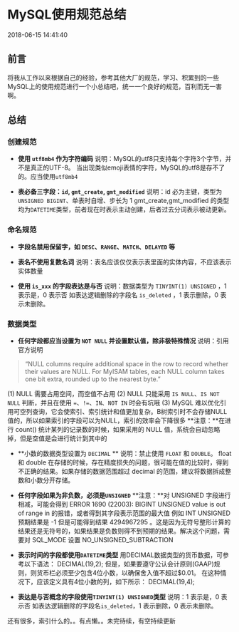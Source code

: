 # MySQL使用规范总结
2018-06-15 14:41:40

## 前言
将我从工作以来根据自己的经验，参考其他大厂的规范，学习、积累到的一些MySQL上的使用规范进行一个小总结吧，统一一个良好的规范，百利而无一害啊。

## 总结

### 创建规范
* **使用 `utf8mb4` 作为字符编码**
说明：MySQL的utf8只支持每个字符3个字节，并不是真正的UTF-8。
当出现类似emoji表情的字符，MySQL的utf8是存不了的。应当使用`utf8mb4`

* **表必备三字段：`id`, `gmt_create`, `gmt_modified`**
说明：id 必为主键，类型为`UNSIGNED BIGINT`、单表时自增、步长为 1
gmt_create,gmt_modified 的类型均为`DATETIME`类型，前者现在时表示主动创建，后者过去分词表示被动更新。


### 命名规范
* **字段名禁用保留字，如 `DESC`、`RANGE`、`MATCH`、`DELAYED` 等**

* **表名不使用复数名词**
说明：表名应该仅仅表示表里面的实体内容，不应该表示实体数量

* **使用 `is_xxx` 的字段表达是与否**
说明：数据类型为 `TINYINT(1) UNSIGNED` ，1 表示是，0 表示否
如表达逻辑删除的字段名 `is_deleted` ，1 表示删除，0 表示未删除。

### 数据类型
* **任何字段都应当设置为 `NOT NULL` 并设置默认值，除非极特殊情况**
说明：引用官方说明
> “NULL columns require additional space in the row to record whether their values are NULL. 
For MyISAM tables, each NULL column takes one bit extra, rounded up to the nearest byte.”
>
(1) NULL 需要占用空间，而空值不占用
(2) NULL 只能采用 `IS NULL`、`IS NOT NULL` 判断，并且在使用 `=`、`!=`、`IN`、`NOT IN` 时会有坑哦
(3) MySQL 难以优化引用可空列查询，它会使索引、索引统计和值更加复杂。B树索引时不会存储NULL值的，所以如果索引的字段可以为NULL，索引的效率会下降很多
**注意：**在进行 count() 统计某列的记录数的时候，如果采用的 NULL 值，系统会自动忽略掉，但是空值是会进行统计到其中的

* **小数的数据类型设置为 `DECIMAL` **
说明：禁止使用 `FLOAT` 和 `DOUBLE`。
float 和 double 在存储的时候，存在精度损失的问题，很可能在值的比较时，得到不正确的结果。如果存储的数据范围超过 decimal 的范围，建议将数据拆成整数和小数分开存储。

* **任何字段如果为非负数，必须是`UNSIGNED`**
**注意：**对 UNSIGNED 字段进行相减，可能会得到 ERROR 1690 (22003): BIGINT UNSIGNED value is out of range in 的报错，或者得到其字段表示范围的最大值 例如 INT UNSIGNED 预期结果是 -1 但是可能得到结果 4294967295 。这是因为无符号整形计算的结果还是无符号的，如果结果是负数则得不到预期的结果。解决这个问题，需要对 SQL_MODE 设置 NO_UNSIGNED_SUBTRACTION

* **表示时间的字段都使用`DATETIME`类型**
用DECIMAL数据类型的货币数据，可参考以下语法： DECIMAL(19,2);
但是，如果要遵守公认会计原则(GAAP)规则，则货币栏必须至少包含4位小数，以确保舍入值不超过$0.01。 在这种情况下，应该定义具有4位小数的列，如下所示： DECIMAL(19,4);

* **表达是与否概念的字段使用`TINYINT(1) UNSIGNED`类型**
说明：1 表示是，0 表示否
如表达逻辑删除的字段名`is_deleted`，1 表示删除，0 表示未删除。

还有很多，索引什么的。。有点懒。。未完待续，有空持续更新





